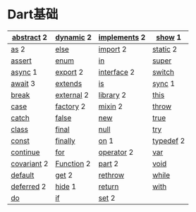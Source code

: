 # Dart基础

| [abstract](https://dart.cn/guides/language/language-tour#abstract-classes) 2 | [dynamic](https://dart.cn/guides/language/language-tour#important-concepts) 2 | [implements](https://dart.cn/guides/language/language-tour#implicit-interfaces) 2 | [show](https://dart.cn/guides/language/language-tour#importing-only-part-of-a-library) 1 |
| ------------------------------------------------------------ | ------------------------------------------------------------ | ------------------------------------------------------------ | ------------------------------------------------------------ |
| [as](https://dart.cn/guides/language/language-tour#type-test-operators) 2 | [else](https://dart.cn/guides/language/language-tour#if-and-else) | [import](https://dart.cn/guides/language/language-tour#using-libraries) 2 | [static](https://dart.cn/guides/language/language-tour#class-variables-and-methods) 2 |
| [assert](https://dart.cn/guides/language/language-tour#assert) | [enum](https://dart.cn/guides/language/language-tour#enumerated-types) | [in](https://dart.cn/guides/language/language-tour#for-loops) | [super](https://dart.cn/guides/language/language-tour#extending-a-class) |
| [async](https://dart.cn/guides/language/language-tour#asynchrony-support) 1 | [export](https://dart.cn/guides/libraries/create-library-packages) 2 | [interface](https://stackoverflow.com/questions/28595501/was-the-interface-keyword-removed-from-dart) 2 | [switch](https://dart.cn/guides/language/language-tour#switch-and-case) |
| [await](https://dart.cn/guides/language/language-tour#asynchrony-support) 3 | [extends](https://dart.cn/guides/language/language-tour#extending-a-class) | [is](https://dart.cn/guides/language/language-tour#type-test-operators) | [sync](https://dart.cn/guides/language/language-tour#generators) 1 |
| [break](https://dart.cn/guides/language/language-tour#break-and-continue) | [external](https://stackoverflow.com/questions/24929659/what-does-external-mean-in-dart) 2 | [library](https://dart.cn/guides/language/language-tour#libraries-and-visibility) 2 | [this](https://dart.cn/guides/language/language-tour#constructors) |
| [case](https://dart.cn/guides/language/language-tour#switch-and-case) | [factory](https://dart.cn/guides/language/language-tour#factory-constructors) 2 | [mixin](https://dart.cn/guides/language/language-tour#adding-features-to-a-class-mixins) 2 | [throw](https://dart.cn/guides/language/language-tour#throw) |
| [catch](https://dart.cn/guides/language/language-tour#catch) | [false](https://dart.cn/guides/language/language-tour#booleans) | [new](https://dart.cn/guides/language/language-tour#using-constructors) | [true](https://dart.cn/guides/language/language-tour#booleans) |
| [class](https://dart.cn/guides/language/language-tour#instance-variables) | [final](https://dart.cn/guides/language/language-tour#final-and-const) | [null](https://dart.cn/guides/language/language-tour#default-value) | [try](https://dart.cn/guides/language/language-tour#catch)   |
| [const](https://dart.cn/guides/language/language-tour#final-and-const) | [finally](https://dart.cn/guides/language/language-tour#finally) | [on](https://dart.cn/guides/language/language-tour#catch) 1  | [typedef](https://dart.cn/guides/language/language-tour#typedefs) 2 |
| [continue](https://dart.cn/guides/language/language-tour#break-and-continue) | [for](https://dart.cn/guides/language/language-tour#for-loops) | [operator](https://dart.cn/guides/language/language-tour#overridable-operators) 2 | [var](https://dart.cn/guides/language/language-tour#variables) |
| [covariant](https://dart.cn/guides/language/sound-problems#the-covariant-keyword) 2 | [Function](https://dart.cn/guides/language/language-tour#functions) 2 | [part](https://dart.cn/guides/libraries/create-library-packages#organizing-a-library-package) 2 | [void](https://medium.com/dartlang/dart-2-legacy-of-the-void-e7afb5f44df0) |
| [default](https://dart.cn/guides/language/language-tour#switch-and-case) | [get](https://dart.cn/guides/language/language-tour#getters-and-setters) 2 | [rethrow](https://dart.cn/guides/language/language-tour#catch) | [while](https://dart.cn/guides/language/language-tour#while-and-do-while) |
| [deferred](https://dart.cn/guides/language/language-tour#lazily-loading-a-library) 2 | [hide](https://dart.cn/guides/language/language-tour#importing-only-part-of-a-library) 1 | [return](https://dart.cn/guides/language/language-tour#functions) | [with](https://dart.cn/guides/language/language-tour#adding-features-to-a-class-mixins) |
| [do](https://dart.cn/guides/language/language-tour#while-and-do-while) | [if](https://dart.cn/guides/language/language-tour#if-and-else) | [set](https://dart.cn/guides/language/language-tour#getters-and-setters) 2 |                                                              |